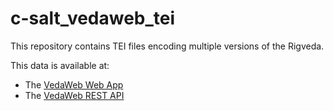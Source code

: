 # c-salt_vedaweb_tei

This repository contains TEI files encoding multiple versions of the Rigveda.

This data is available at:
* The [VedaWeb Web App](https://vedaweb.uni-koeln.de/rigveda)
* The [VedaWeb REST API](https://vedaweb.uni-koeln.de/rigveda/swagger-ui.html)
